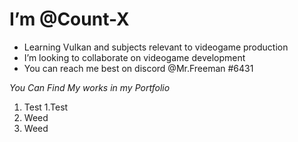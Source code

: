 # I’m @Count-X
- Learning Vulkan and subjects relevant to videogame production
- I’m looking to collaborate on videogame development
- You can reach me best on discord @Mr.Freeman #6431

*You Can Find My works in my Portfolio*

1. Test
  1.Test
1. Weed
  1. Weed
